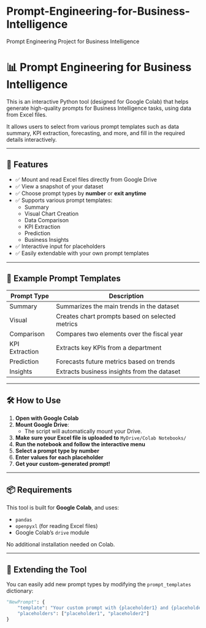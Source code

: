 # Prompt-Engineering-for-Business-Intelligence
Prompt Engineering Project for Business Intelligence

# 📊 Prompt Engineering for Business Intelligence

This is an interactive Python tool (designed for Google Colab) that helps generate high-quality prompts for Business Intelligence tasks, using data from Excel files.

It allows users to select from various prompt templates such as data summary, KPI extraction, forecasting, and more, and fill in the required details interactively.

---

## 🚀 Features

- ✅ Mount and read Excel files directly from Google Drive
- ✅ View a snapshot of your dataset
- ✅ Choose prompt types by **number** or **exit anytime**
- ✅ Supports various prompt templates:
  - Summary
  - Visual Chart Creation
  - Data Comparison
  - KPI Extraction
  - Prediction
  - Business Insights
- ✅ Interactive input for placeholders
- ✅ Easily extendable with your own prompt templates

---

## 📁 Example Prompt Templates

| Prompt Type     | Description                                      |
|-----------------|--------------------------------------------------|
| Summary         | Summarizes the main trends in the dataset        |
| Visual          | Creates chart prompts based on selected metrics  |
| Comparison      | Compares two elements over the fiscal year       |
| KPI Extraction  | Extracts key KPIs from a department              |
| Prediction      | Forecasts future metrics based on trends         |
| Insights        | Extracts business insights from the dataset      |

---

## 🛠️ How to Use

1. **Open with Google Colab**
2. **Mount Google Drive**:
   - The script will automatically mount your Drive.
3. **Make sure your Excel file is uploaded to** `MyDrive/Colab Notebooks/`
4. **Run the notebook and follow the interactive menu**
5. **Select a prompt type by number**
6. **Enter values for each placeholder**
7. **Get your custom-generated prompt!**

---

## 📦 Requirements

This tool is built for **Google Colab**, and uses:

- `pandas`
- `openpyxl` (for reading Excel files)
- Google Colab’s `drive` module

No additional installation needed on Colab.

---

## 🧩 Extending the Tool

You can easily add new prompt types by modifying the `prompt_templates` dictionary:

```python
"NewPrompt": {
    "template": "Your custom prompt with {placeholder1} and {placeholder2}",
    "placeholders": ["placeholder1", "placeholder2"]
}

